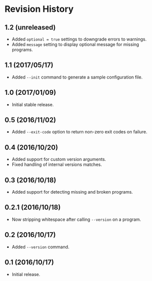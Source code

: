 # Revision History

## 1.2 (unreleased)

- Added `optional = true` settings to downgrade errors to warnings.
- Added `message` setting to display optional message for missing programs.

## 1.1 (2017/05/17)

- Added `--init` command to generate a sample configuration file.

## 1.0 (2017/01/09)

- Initial stable release.

## 0.5 (2016/11/02)

- Added `--exit-code` option to return non-zero exit codes on failure.

## 0.4 (2016/10/20)

- Added support for custom version arguments.
- Fixed handling of internal versions matches.

## 0.3 (2016/10/18)

- Added support for detecting missing and broken programs.

## 0.2.1 (2016/10/18)

- Now stripping whitespace after calling `--version` on a program.

## 0.2 (2016/10/17)

- Added `--version` command.

## 0.1 (2016/10/17)

 - Initial release.
